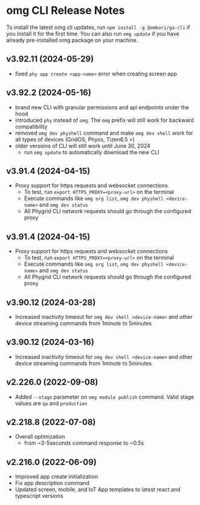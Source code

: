 # omg CLI Release Notes
To install the latest omg cli updates, run `npm install -g @ombori/ga-cli` if you install it for the first time. You can also run `omg update` if you have already pre-installed omg package on your machine. 

## v3.92.11 (2024-05-29)
- fixed `phy app create <app-name>` error when creating screen app

## v3.92.2 (2024-05-16)
- brand new CLI with granular permissions and api endpoints under the hood
- introduced `phy` instead of `omg`. The `omg` prefix will still work for backward compatibility
- removed `omg dev physhell` command and make `omg dev shell` work for all types of devices (GridOS, Phyos, Tizen6.5 >)
- older versions of CLI will still work until June 30, 2024
  - run `omg update` to automatically download the new CLI

## v3.91.4  (2024-04-15)
- Proxy support for https requests and websocket connections
  - To test, run `export HTTPS_PROXY=<proxy-url>` on the terminal
  - Execute commands like `omg org list`, `omg dev physhell <device-name>` and `omg dev status`
  - All Phygrid CLI network requests should go through the configured proxy

## v3.91.4  (2024-04-15)
- Proxy support for https requests and websocket connections
  - To test, run `export HTTPS_PROXY=<proxy-url>` on the terminal
  - Execute commands like `omg org list`, `omg dev physhell <device-name>` and `omg dev status`
  - All Phygrid CLI network requests should go through the configured proxy

## v3.90.12 (2024-03-28)
- Increased inactivity timeout for `omg dev shell <device-name>` and other device streaming commands from 1minute to 5minutes

## v3.90.12 (2024-03-16)
- Increased inactivity timeout for `omg dev shell <device-name>` and other device streaming commands from 1minute to 5minutes


## v2.226.0 (2022-09-08)
- Added `--stage` parameter on `omg module publish` command. Valid stage values are `qa` and `production`

## v2.218.8 (2022-07-08)
- Overall optimization
  - from ~3-5seconds command response to ~0.5s

## v2.216.0 (2022-06-09)
- Improved app create initialization
- Fix app description command
- Updated screen, mobile, and IoT App templates to latest react and typescript versions
